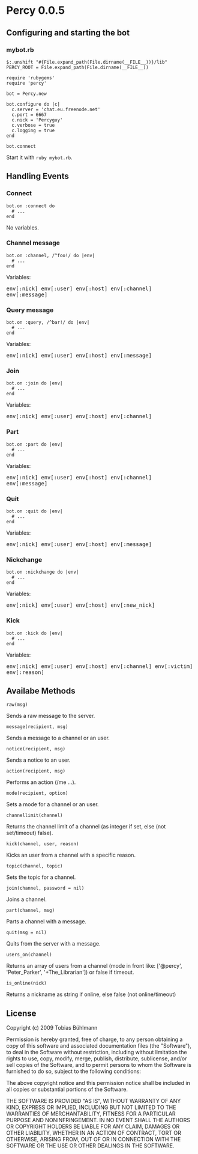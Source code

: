 # Percy 0.0.5

## Configuring and starting the bot

### mybot.rb
    $:.unshift "#{File.expand_path(File.dirname(__FILE__))}/lib"
    PERCY_ROOT = File.expand_path(File.dirname(__FILE__))

    require 'rubygems'
    require 'percy'
    
    bot = Percy.new
    
    bot.configure do |c|
      c.server = 'chat.eu.freenode.net'
      c.port = 6667
      c.nick = 'Percyguy'
      c.verbose = true
      c.logging = true
    end
    
    bot.connect

Start it with `ruby mybot.rb`.

## Handling Events
### Connect
    bot.on :connect do
      # ...
    end
No variables.

### Channel message
    bot.on :channel, /^foo!/ do |env|
      # ...
    end
Variables:

<tt>env[:nick]
env[:user]
env[:host]
env[:channel]
env[:message]</tt>

### Query message
    bot.on :query, /^bar!/ do |env|
      # ...
    end
Variables:

<tt>env[:nick]
env[:user]
env[:host]
env[:message]</tt>

### Join
    bot.on :join do |env|
      # ...
    end
Variables:

<tt>env[:nick]
env[:user]
env[:host]
env[:channel]</tt>

### Part
    bot.on :part do |env|
      # ...
    end
Variables:

<tt>env[:nick]
env[:user]
env[:host]
env[:channel]
env[:message]</tt>

### Quit
    bot.on :quit do |env|
      # ...
    end
Variables:

<tt>env[:nick]
env[:user]
env[:host]
env[:message]</tt>

### Nickchange
    bot.on :nickchange do |env|
      # ...
    end
Variables:

<tt>env[:nick]
env[:user]
env[:host]
env[:new_nick]</tt>

### Kick
    bot.on :kick do |env|
      # ...
    end
Variables:

<tt>env[:nick]
env[:user]
env[:host]
env[:channel]
env[:victim]
env[:reason]</tt>

## Availabe Methods

`raw(msg)`

Sends a raw message to the server.

`message(recipient, msg)`

Sends a message to a channel or an user.

`notice(recipient, msg)`

Sends a notice to an user.

`action(recipient, msg)`

Performs an action (/me ...).

`mode(recipient, option)`

Sets a mode for a channel or an user.

`channellimit(channel)`

Returns the channel limit of a channel (as integer if set, else (not set/timeout) false).

`kick(channel, user, reason)`

Kicks an user from a channel with a specific reason.

`topic(channel, topic)`

Sets the topic for a channel.

`join(channel, password = nil)`

Joins a channel.

`part(channel, msg)`

Parts a channel with a message.

`quit(msg = nil)`

Quits from the server with a message.

`users_on(channel)`

Returns an array of users from a channel (mode in front like: ['@percy', 'Peter_Parker', '+The_Librarian']) or false if timeout.


`is_online(nick)`

Returns a nickname as string if online, else false (not online/timeout)

## License
Copyright (c) 2009 Tobias Bühlmann

Permission is hereby granted, free of charge, to any person obtaining a copy of this software and associated documentation files (the "Software"), to deal in the Software without restriction, including without limitation the rights to use, copy, modify, merge, publish, distribute, sublicense, and/or sell copies of the Software, and to permit persons to whom the Software is furnished to do so, subject to the following conditions:

The above copyright notice and this permission notice shall be included in all copies or substantial portions of the Software.

THE SOFTWARE IS PROVIDED "AS IS", WITHOUT WARRANTY OF ANY KIND, EXPRESS OR IMPLIED, INCLUDING BUT NOT LIMITED TO THE WARRANTIES OF MERCHANTABILITY, FITNESS FOR A PARTICULAR PURPOSE AND NONINFRINGEMENT. IN NO EVENT SHALL THE AUTHORS OR COPYRIGHT HOLDERS BE LIABLE FOR ANY CLAIM, DAMAGES OR OTHER LIABILITY, WHETHER IN AN ACTION OF CONTRACT, TORT OR OTHERWISE, ARISING FROM, OUT OF OR IN CONNECTION WITH THE SOFTWARE OR THE USE OR OTHER DEALINGS IN THE SOFTWARE.
